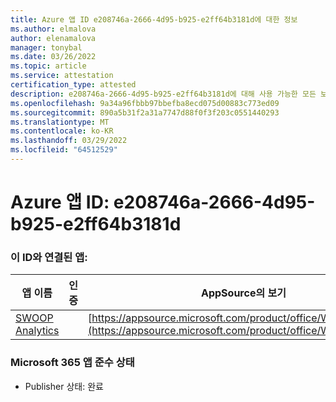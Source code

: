 ```yaml
---
title: Azure 앱 ID e208746a-2666-4d95-b925-e2ff64b3181d에 대한 정보
ms.author: elmalova
author: elenamalova
manager: tonybal
ms.date: 03/26/2022
ms.topic: article
ms.service: attestation
certification_type: attested
description: e208746a-2666-4d95-b925-e2ff64b3181d에 대해 사용 가능한 모든 보안 및 규정 준수 정보입니다.
ms.openlocfilehash: 9a34a96fbbb97bbefba8ecd075d00883c773ed09
ms.sourcegitcommit: 890a5b31f2a31a7747d88f0f3f203c0551440293
ms.translationtype: MT
ms.contentlocale: ko-KR
ms.lasthandoff: 03/29/2022
ms.locfileid: "64512529"
---
```

# <a name="azure-app-id-e208746a-2666-4d95-b925-e2ff64b3181d"></a>Azure 앱 ID: e208746a-2666-4d95-b925-e2ff64b3181d


### <a name="apps-associated-with-this-id"></a>이 ID와 연결된 앱:
| **앱 이름** | **인증** | **AppSource의 보기** |
|--------------|---------------|-----------------------|
| [SWOOP Analytics](../forward/WA200000877.md) |  | [https://appsource.microsoft.com/product/office/WA200000877](https://appsource.microsoft.com/product/office/WA200000877) |

### <a name="microsoft-365-app-compliance-status"></a>Microsoft 365 앱 준수 상태
- Publisher 상태: 완료
